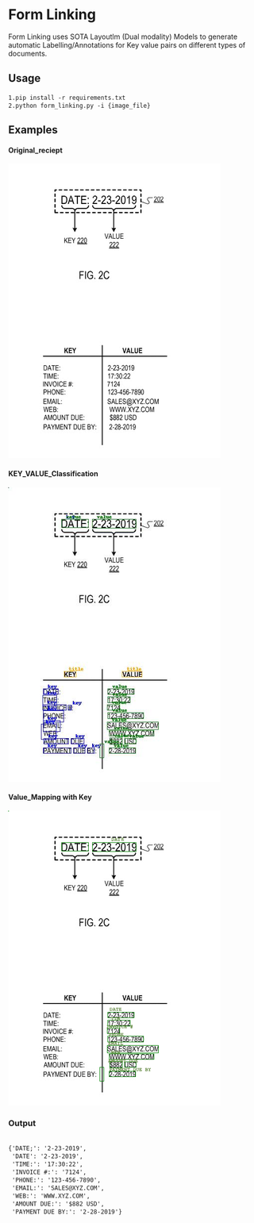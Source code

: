 
# Form Linking

Form Linking uses SOTA Layoutlm (Dual modality) Models to generate automatic Labelling/Annotations for Key value pairs on different types of documents.

## Usage

```
1.pip install -r requirements.txt
2.python form_linking.py -i {image_file}
```

## Examples

#### Original_reciept                                                                                         
![Alt text](https://github.com/Deep-Learner-msp/Form_Linking/blob/main/examples/key_value_doc.jpeg "reciept") 
#### KEY_VALUE_Classification 
![Alt text](https://github.com/Deep-Learner-msp/Form_Linking/blob/main/results/Funsd_results/key_value_image_annotated.jpeg "funsd_key_value_classification")
#### Value_Mapping with Key
![Alt text](https://github.com/Deep-Learner-msp/Form_Linking/blob/main/results/Post_Process_results/key_value_doc_annotated.png "labelled values with keys")




### Output
```

{'DATE;': '2-23-2019',
 'DATE': '2-23-2019',
 'TIME:': '17:30:22',
 'INVOICE #:': '7124',
 'PHONE:': '123-456-7890',
 'EMAIL:': 'SALES@XYZ.COM',
 'WEB:': 'WWW.XYZ.COM',
 'AMOUNT DUE:': '$882 USD',
 'PAYMENT DUE BY:': '2-28-2019'}
 ```
